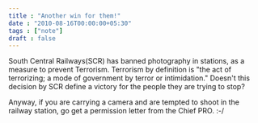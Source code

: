 ```yaml
---
title : "Another win for them!"
date : "2010-08-16T00:00:00+05:30"
tags : ["note"]
draft : false
---
```


South Central Railways(SCR) has banned photography in stations, as
a measure to prevent Terrorism. Terrorism by definition is "the
act of terrorizing; a mode of government by terror or
intimidation." Doesn't this decision by SCR define a victory for
the people they are trying to stop?

Anyway, if you are carrying a camera and are tempted to shoot in
the railway station, go get a permission letter from the Chief
PRO. :-/
